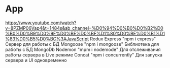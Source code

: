 # App
https://www.youtube.com/watch?v=8PZMP06Vap4&t=1484s&ab_channel=%D0%94%D0%B0%D0%B2%D0%B0%D0%B9%D0%9F%D0%BE%D0%BF%D1%80%D0%BE%D0%B1%D1%83%D0%B5%D0%BC%3AJavaScript
Redux
Express   "npm i express"  Сервер для работы с БД
Mongoose    "npm i mongoose" Библиотека для работы с БД MongoDb
Nodemon    "mpm i nodemode"  Для отслеживания работы сервера в Live режиме
Concat   "npm i concurrently" Для запуска сервера и UI одновременно
